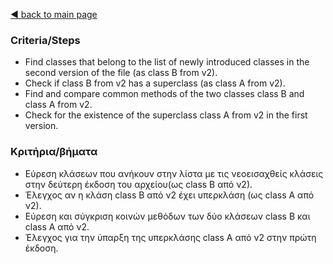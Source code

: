 [◀️ back to main page](../../README.md)

### Criteria/Steps

- Find classes that belong to the list of newly introduced classes in the second version of the file (as class B from v2).
- Check if class B from v2 has a superclass (as class A from v2).
- Find and compare common methods of the two classes class B and class A from v2.
- Check for the existence of the superclass class A from v2 in the first version.

### Κριτήρια/βήματα

- Εύρεση κλάσεων που ανήκουν στην λίστα με τις νεοεισαχθείς κλάσεις στην δεύτερη έκδοση του αρχείου(ως class B από ν2).
- Έλεγχος αν η κλάση class B από ν2  έχει υπερκλάση (ως class Α από ν2).
- Εύρεση και σύγκριση κοινών μεθόδων των δύο κλάσεων class B και class Α από ν2.
- Έλεγχος για την ύπαρξη της υπερκλάσης class Α από ν2 στην πρώτη έκδοση.
